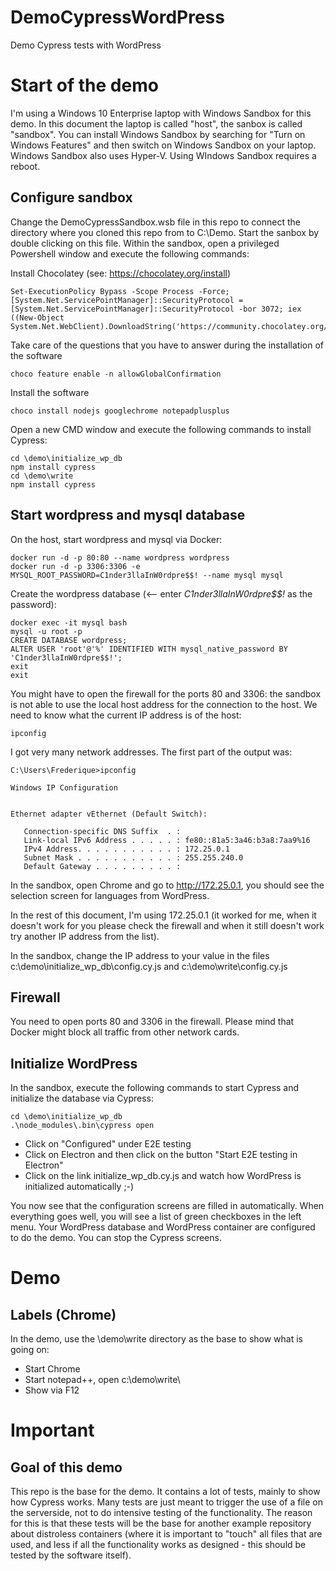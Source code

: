 # DemoCypressWordPress

Demo Cypress tests with WordPress

# Start of the demo
I'm using a Windows 10 Enterprise laptop with Windows Sandbox for this demo. In this document the laptop is called "host", the sanbox is called "sandbox". You can install Windows Sandbox by searching for "Turn on Windows Features" and then switch on Windows Sandbox on your laptop. Windows Sandbox also uses Hyper-V. Using WIndows Sandbox requires a reboot.

## Configure sandbox
Change the DemoCypressSandbox.wsb file in this repo to connect the directory where you cloned this repo from to C:\Demo. Start the sanbox by double clicking on this file. Within the sandbox, open a privileged Powershell window and execute the following commands:

Install Chocolatey (see: https://chocolatey.org/install)

```
Set-ExecutionPolicy Bypass -Scope Process -Force; [System.Net.ServicePointManager]::SecurityProtocol = [System.Net.ServicePointManager]::SecurityProtocol -bor 3072; iex ((New-Object System.Net.WebClient).DownloadString('https://community.chocolatey.org/install.ps1'))
```

Take care of the questions that you have to answer during the installation of the software
```
choco feature enable -n allowGlobalConfirmation
```

Install the software
```
choco install nodejs googlechrome notepadplusplus
```

Open a new CMD window and execute the following commands to install Cypress:
```
cd \demo\initialize_wp_db
npm install cypress
cd \demo\write
npm install cypress
```

## Start wordpress and mysql database
On the host, start wordpress and mysql via Docker:

```
docker run -d -p 80:80 --name wordpress wordpress
docker run -d -p 3306:3306 -e MYSQL_ROOT_PASSWORD=C1nder3llaInW0rdpre$$! --name mysql mysql
```

Create the wordpress database (<-- enter *C1nder3llaInW0rdpre$$!* as the password):
```
docker exec -it mysql bash
mysql -u root -p                    
CREATE DATABASE wordpress;
ALTER USER 'root'@'%' IDENTIFIED WITH mysql_native_password BY 'C1nder3llaInW0rdpre$$!';
exit
exit
```

You might have to open the firewall for the ports 80 and 3306: the sandbox is not able to use the local host address for the connection to the host. We need to know what the current IP address is of the host:

```
ipconfig
```

I got very many network addresses. The first part of the output was:
```
C:\Users\Frederique>ipconfig

Windows IP Configuration


Ethernet adapter vEthernet (Default Switch):

   Connection-specific DNS Suffix  . :
   Link-local IPv6 Address . . . . . : fe80::81a5:3a46:b3a8:7aa9%16
   IPv4 Address. . . . . . . . . . . : 172.25.0.1
   Subnet Mask . . . . . . . . . . . : 255.255.240.0
   Default Gateway . . . . . . . . . :
```

In the sandbox, open Chrome and go to http://172.25.0.1,  you should see the selection screen for languages from WordPress.

In the rest of this document, I'm using 172.25.0.1 (it worked for me, when it doesn't work for you please check the firewall and when it still doesn't work try another IP address from the list). 

In the sandbox, change the IP address to your value in the files c:\demo\initialize_wp_db\config.cy.js and c:\demo\write\config.cy.js

## Firewall
You need to open ports 80 and 3306 in the firewall. Please mind that Docker might block all traffic from other network cards.


## Initialize WordPress
In the sandbox, execute the following commands to start Cypress and initialize the database via Cypress:

```
cd \demo\initialize_wp_db
.\node_modules\.bin\cypress open
```
* Click on "Configured" under E2E testing
* Click on Electron and then click on the button "Start E2E testing in Electron"
* Click on the link initialize_wp_db.cy.js and watch how WordPress is initialized automatically ;-)

You now see that the configuration screens are filled in automatically. When everything goes well, you will see a list of green checkboxes in the left menu. Your WordPress database and WordPress container are configured to do the demo. You can stop the Cypress screens. 

# Demo

## Labels (Chrome)

In the demo, use the \demo\write directory as the base to show what is going on:
* Start Chrome
* Start notepad++, open c:\demo\write\
* Show via F12 

# Important

## Goal of this demo
This repo is the base for the demo. It contains a lot of tests, mainly to show how Cypress works. Many tests are just meant to trigger the use of a file on the serverside, not to do intensive testing of the functionality. The reason for this is that these tests will be the base for another example repository about distroless containers (where it is important to "touch" all files that are used, and less if all the functionality works as designed - this should be tested by the software itself).

